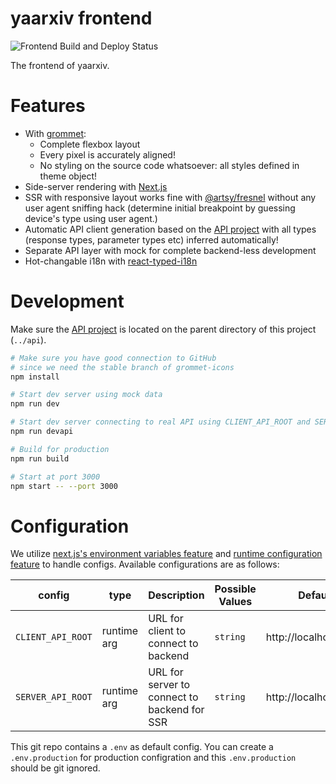 # yaarxiv frontend

![Frontend Build and Deploy Status](https://img.shields.io/github/workflow/status/ddadaal/yaarxiv/Build%20and%20Publish%20frontend?label=Frontend%20Build%20and%20Deploy&style=flat-square)

The frontend of yaarxiv.

# Features

- With [grommet](https://v2.grommet.io/):
    - Complete flexbox layout
    - Every pixel is accurately aligned!
    - No styling on the source code whatsoever: all styles defined in theme object!
- Side-server rendering with [Next.js](https://nextjs.org/)
- SSR with responsive layout works fine with [@artsy/fresnel](https://github.com/artsy/fresnel) without any user agent sniffing hack (determine initial breakpoint by guessing device's type using user agent.)
- Automatic API client generation based on the [API project](https://github.com/ddadaal/yaarxiv/tree/master/api) with all types (response types, parameter types etc) inferred automatically!
- Separate API layer with mock for complete backend-less development
- Hot-changable i18n with [react-typed-i18n](https://github.com/ddadaal/react-typed-i18n)

# Development

Make sure the [API project](https://github.com/ddadaal/yaarxiv/tree/master/api) is located on the parent directory of this project (`../api`).

```bash
# Make sure you have good connection to GitHub
# since we need the stable branch of grommet-icons
npm install

# Start dev server using mock data
npm run dev

# Start dev server connecting to real API using CLIENT_API_ROOT and SERVER_API_ROOT env values
npm run devapi

# Build for production
npm run build

# Start at port 3000
npm start -- --port 3000
```

# Configuration

We utilize [next.js's environment variables feature](https://nextjs.org/docs/basic-features/environment-variables) and [runtime configuration feature](https://nextjs.org/docs/api-reference/next.config.js/runtime-configuration) to handle configs. Available configurations are as follows:


| config            | type        | Description                                  | Possible Values | Default               |
| ----------------- | ----------- | -------------------------------------------- | --------------- | --------------------- |
| `CLIENT_API_ROOT` | runtime arg | URL for client to connect to backend         | `string`        | http://localhost:5000 |
| `SERVER_API_ROOT` | runtime arg | URL for server to connect to backend for SSR | `string`        | http://localhost:5000 |


This git repo contains a `.env` as default config. You can create a `.env.production` for production configration and this `.env.production` should be git ignored.

